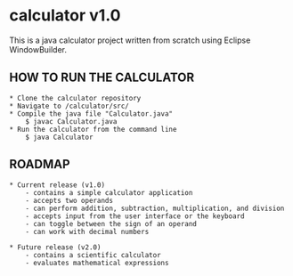 # calculator v1.0
This is a java calculator project written from scratch using Eclipse WindowBuilder.

## HOW TO RUN THE CALCULATOR
	* Clone the calculator repository
	* Navigate to /calculator/src/
	* Compile the java file "Calculator.java"
		$ javac Calculator.java
	* Run the calculator from the command line
		$ java Calculator
		
## ROADMAP
	* Current release (v1.0)
		- contains a simple calculator application
		- accepts two operands
		- can perform addition, subtraction, multiplication, and division
		- accepts input from the user interface or the keyboard
		- can toggle between the sign of an operand
		- can work with decimal numbers
		
	* Future release (v2.0)
		- contains a scientific calculator
		- evaluates mathematical expressions